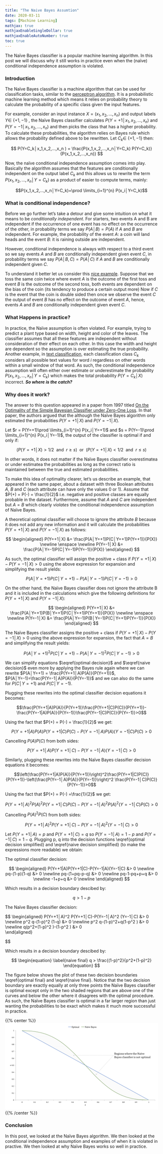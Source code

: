 ```yaml
---
title: "The Naive Bayes Assumtion"
date: 2020-03-11
tags: [Machine Learning]
mathjax: true
mathjaxEnableSingleDollar: true
mathjaxEnableAutoNumber: true
toc: true
---
```

The Naïve Bayes classifier is a popular machine learning algorithm. In this post we will discuss why it still works in practice even when the (naïve) conditional independence assumption is violated.
<!--more-->

### Introduction

The Naïve Bayes classifier is a machine algorithm that can be used for classification tasks, similar to the [perceptron algorithm](https://mostafaeissa.github.io/2020/02/26/the-perceptron.html). It is a probabilistic machine learning method which means it relies on probability theory to calculate the probability of a specific class given the input features. 

For example, consider an input instance $X=(x_1,x_2,…,x_n)$ and output labels $Y \in$ {$+1,-1$} , the Naïve Bayes classifier calculates $P(Y=+1│x_1,x_2,…,x_n)$ and $P(Y=-1│x_1,x_2,…,x_n)$ and then picks the class that has a higher probability. To calculate these probabilities, the algorithm relies on Bayes rule which allows the probability defined above to be rewritten. Let $C_k \in$ {$+1,-1$} then:

$$
P(Y=C_k│x_1,x_2,…,x_n ) = \frac{P(x_1,x_2,…,x_n│Y=C_k) P(Y=C_k)}{P(x_1,x_2,…,x_n)}
$$

Now, the naïve conditional independence assumption comes into play. Basically the algorithm  assumes that the features are conditionally independent on the output label $C_k$ and this allows us to rewrite the term  $P(x_1,x_2,…,x_n│Y=C_k)$ as a product of easier to compute terms, mainly: 

$$P(x_1,x_2,…,x_n│Y=C_k)=\prod \limits_{i=1}^{n} P(x_i│Y=C_k)$$

### What is conditional independence?

Before we go further let’s take a detour and give some intuition on what it means to be *conditionally independent*.  For starters, two events A and B are independent if the occurrence of one event has no effect on the occurrence of the other, in probability terms we say $P(A│B) = P(A)$ if $A$ and $B$ are independent. For example, the probability of the event $A$: a coin will land heads and the event $B$: it is raining outside are independent.

However, conditional independence is always with respect to a third event so we say events $A$ and $B$ are conditionally independent given event $C$, in probability terms we say $P(A│B,C)=P(A│C)$ if $A$ and $B$ are conditionally independent given $C$.

To understand it better let us consider this [nice example](https://www.eecs.qmul.ac.uk/~norman/BBNs/Independence_and_conditional_independence.htm). Suppose that we toss the same coin twice where event $A$ is the outcome of the first toss and event $B$ is the outcome of the second toss, both events are dependent on the bias of the coin (its tendency to produce a certain output more) Now if $C$ is the event that the coin is double sided then once we observe the event $C$ the output of event $B$ has no effect on the outcome of event $A$, hence, events $A$ and $B$ are conditionally independent given event $C$.

### What Happens in practice?

In practice, the Naïve assumption is often violated. For example, trying to predict a plant type based on width, height and color of the leaves. The classifier assumes that all these features are independent without consideration of their effect on each other. In this case the width and height are dependent so the assumption is over estimating the true probability.
Another example, in [text classification](https://nlp.stanford.edu/IR-book/html/htmledition/text-classification-and-naive-bayes-1.html), each classification class $C_k$ considers all possible text values for word $i$ regardless on other words within a small window of that word. 
As such, the conditional independence assumption will often either over estimate or underestimate the probability $P(x_1,x_2,…,x_n│Y=C_k)$ which makes the total probability $P(Y=C_k│X)$ incorrect. ***So where is the catch?***

### Why does it work?

The answer to this question appeared in a paper from 1997 titled [On the Optimality of the Simple Bayesian Classifier under Zero-One Loss](https://link.springer.com/content/pdf/10.1023/A:1007413511361.pdf). In that paper, the authors argued that the although the Naïve Bayes algorithm only estimated the probabilities $P(Y=+1│X)$  and $P(Y=-1│X)$. 

Let $r = P(Y=+1)\prod \limits_{i=1}^{n} P(x_i│Y=+1)$ and $s = P(Y=-1)\prod \limits_{i=1}^{n} P(x_i│Y=-1)$, the output of the classifier is optimal if and only if:

$$
(P(Y=+1│X)>1/2 \enspace\text{and}\enspace r \geq s)
\enspace\text{or}\enspace 
(P(Y=+1│X)<1/2 \enspace\text{and}\enspace r \leq s)
$$

In other words, it does not matter if the Naïve Bayes classifier overestimatea or under estimatea the probabilities as long as the correct ratio is maintained between the true and estimated probabilities. 

To make this idea of optimality clearer, let’s us describe an example, that appeared in the same paper, about a dataset with three Boolean attributes $A$, $B$ and $C$ (each attribute can have only the values 0 or 1). Assume that $P(+) = P(-) = \frac{1}{2}$ i.e. negative and positive classes are equally probable in the dataset. Furthermore, assume that $A$ and $C$ are independent but $A = B$ which clearly *violates* the conditional independence assumption of Naïve Bayes. 

A theoretical optimal classifier will choose to ignore the attribute $B$ because it does not add any new information and it will calculate the probabilities $P(Y=+1│X)$ and $P(Y=-1│X)$ as follows:

$$
\begin{aligned}
P(Y=+1│X) &= \frac{P(A│Y=+1)P(C│Y=+1)P(Y=+1)}{P(X)} \newline
\enspace \newline
P(Y=-1│X) &= \frac{P(A│Y=-1)P(C│Y=-1)P(Y=-1)}{P(X)}
\end{aligned}
$$

As such, the optimal classifier will assign the positive $+$ class if $P(Y=+1│X)- P(Y=-1│X)>0$ using the above expression for expansion and simplifying the result yields:


$$
\begin{equation}
\label{optimal decision}
P(A│Y=+1)P(C│Y=+1)-P(A│Y=-1)P(C│Y=-1)>0
\end{equation}
$$

On the other hand, the Naïve Bayes classifier does not ignore the attribute B and it is included in the calculations which give the following definitions for $P(Y=+1│X)$ and $P(Y=-1│X)$:

$$
\begin{aligned}
P(Y=+1│X) &= \frac{P(A│Y=+1)P(B│Y=+1)P(C│Y=+1)P(Y=+1)}{P(X)} \newline
\enspace \newline
P(Y=-1│X) &= \frac{P(A│Y=-1)P(B│Y=-1)P(C│Y=+1)P(Y=-1)}{P(X)}
\end{aligned}
$$

The Naïve Bayes classifier assigns the positive $+$ class if $P(Y=+1│X)- P(Y=-1│X)>0$ using the above expression for expansion, the fact that $A = B$ and simplifying the result yields:

$$
\begin{equation}
\label{naive decision}
P(A│Y=+1)^2 P(C│Y=+1)-P(A│Y=-1)^2 P(C│Y=-1)>0
\end{equation}
$$

We can simplify equations $\eqref{optimal decision}$ and $\eqref{naive decision}$ even more by applying the Bayes rule again where we can rewrite $P(A│Y=+1) = \frac{P(Y=+1│A)P(A)}{P(Y=+1)}$, $P(A│Y=-1)=\frac{P(Y=-1│A)P(A)}{P(Y=-1)}$ and we can also do the same for $P(C│Y=+1)$ and $P(C│Y=-1)$.

Plugging these rewrites into the optimal classifier decision equations it becomes:

$$\frac{P(Y=+1|A)P(A)}{P(Y=+1)}\frac{P(Y=+1|C)P(C)}{P(Y=+1)}-\frac{P(Y=-1|A)P(A)}{P(Y=-1)}\frac{P(Y=-1|C)P(C)}{P(Y=-1)}>0$$

Using the fact that $P(+) = P(-) = \frac{1}{2}$ we get:

$$P(Y=+1|A)P(A)P(Y=+1|C)P(C)-P(Y=-1│A)P(A)(Y=-1|C)P(C)>0$$

Cancelling $P(A)P(C)$ from both sides:

$$
\begin{equation}
\label{optimal decision simplified}
P(Y=+1│A)P(Y=+1│C)-P(Y=-1│A)(Y=-1│C)>0
\end{equation}
$$

Similarly, plugging these rewrites into the Naïve Bayes classifier decision equations it becomes:

$$\left(\frac{P(Y=+1|A)P(A)}{P(Y=+1)}\right)^2\frac{P(Y=+1|C)P(C)}{P(Y=+1)}-\left(\frac{P(Y=-1│A)P(A)}{P(Y=-1)}\right)^2 \frac{P(Y=-1│C)P(C)}{P(Y=-1)}>0$$

Using the fact that $P(+) = P(-) =\frac{1}{2}$ we get:

$$P(Y=+1│A)^2 P(A)^2 P(Y=+1│C)P(C)-P(Y=-1│A)^2 P(A)^2 (Y=-1│C)P(C)>0$$

Cancelling $P(A)^2P(C)$ from both sides:

$$
\begin{equation}
\label{naive decision simplified}
P(Y=+1│A)^2 P(Y=+1│C)-P(Y=-1│A)^2 (Y=-1│C)>0
\end{equation}
$$

Let $P(Y=+1│A)=p$ and $P(Y=+1│C)=q$ so $P(Y=-1│A)=1-p$ and $P(Y=-1│C)=1-q$. Plugging p, q into the decision functions \eqref{optimal decision simplified} and \eqref{naive decision simplified} (to make the expressions more readable) we obtain:

The optimal classifier decision:

$$
\begin{aligned}
P(Y=+1|A)P(Y=+1|C)-P(Y=-1|A)(Y=-1|C) &> 0 \newline
pq-(1-p)(1-q) &> 0 \newline
pq-(1+pq-p-q) &> 0 \newline
pq-1-pq+p+q &> 0 \newline
-1+p+q &> 0 \newline
\end{aligned}
$$

Which results in a decision boundary descibed by:

$$
\begin{equation}
\label{optimal final}
q > 1-p
\end{equation}
$$

The Naïve Bayes classifier decision:

$$
\begin{aligned}
P(Y=+1│A)^2 P(Y=+1│C)-P(Y=-1│A)^2 (Y=-1│C) &> 0 \newline
p^2 q-(1-p)^2 (1-q) &> 0 \newline
p^2 q-(1-p)^2+q(1-p^2 ) &> 0 \newline
q(p^2+(1-p)^2 )-(1-p^2 ) &> 0  
\end{aligned}

$$

Which results in a decision boundary descibed by:

$$
\begin{equation}
\label{naive final}
q > \frac{(1-p)^2}{p^2+(1-p)^2}
\end{equation}
$$

The figure below shows the plot of these two decision boundaries \eqref{optimal final} and \eqref{naive final}. Notice that the two decision boundary are exactly equally at only three points the Naïve Bayes classifier is optimal except only in the two shaded regions that are above one of the curves and below the other where it disagrees with the optimal procedure. As such, the Naïve Bayes classifier is optimal in a far larger region than just wanting the probabilities to be exact which makes it much more successful in practice.

{{% center %}}
![Decision Boundaries](/images/the-naive-bayes-assumption/decision-boundaries.png)
{{% /center %}}

### Conclusion

In this post, we looked at the Naïve Bayes algorithm. We then looked at the conditional independence assumption and examples of when it is violated in practive. We then looked at why Naïve Bayes works so well in practice.